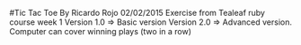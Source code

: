 #Tic Tac Toe
By Ricardo Rojo
02/02/2015
Exercise from Tealeaf ruby course week 1
Version 1.0 => Basic version
Version 2.0 => Advanced version. Computer can cover winning plays (two in a row)
